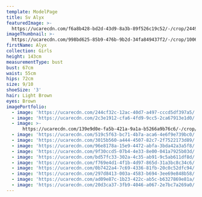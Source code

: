 ```yaml
---
template: ModelPage
title: Sv Alyx
featuredImage: >-
  https://ucarecdn.com/f6a8b428-bd2d-43d9-8a3b-89f526c19c52/-/crop/2449x1427/0,70/-/preview/
imageThumbnail: >-
  https://ucarecdn.com/998bd625-85b9-476b-9b2d-34fa849437f2/-/crop/1006x1370/19,0/-/preview/
firstName: Alyx
collection: Girls
height: 143cm
measurementType: bust
bust: 67cm
waist: 55cm
hips: 72cm
size: 9/10
shoeSize: '3'
hair: Light Brown
eyes: Brown
imagePortfolio:
  - image: 'https://ucarecdn.com/244cf32c-12ac-40d7-a497-cccd5df397a5/'
  - image: 'https://ucarecdn.com/2c3e1912-cfa6-4fd9-9cc5-2ca67913e1d0/'
  - image: >-
      https://ucarecdn.com/139e9d0e-fa5b-421a-9a1a-b5266a9b76c6/-/crop/1170x1276/0,334/-/preview/
  - image: 'https://ucarecdn.com/519c5f63-bc71-4b7a-aca6-4e6f9e739bc0/'
  - image: 'https://ucarecdn.com/3015b560-a444-4507-82c7-2f7522173d89/'
  - image: 'https://ucarecdn.com/96e8178a-15e9-4472-abfa-3bda42a3a5f8/'
  - image: 'https://ucarecdn.com/9f30ccd5-07b4-4e33-8e00-041a7925b03d/'
  - image: 'https://ucarecdn.com/bd57fc33-302a-4c35-ab91-9c5ab611df8d/'
  - image: 'https://ucarecdn.com/f769e4d1-4f1b-4d97-865d-31a3bc8c34c6/'
  - image: 'https://ucarecdn.com/0b7422a4-7c69-4336-81fb-20c0c52dfc94/'
  - image: 'https://ucarecdn.com/297d8413-003a-4583-b694-3ee69e848b58/'
  - image: 'https://ucarecdn.com/ad09e87c-1b23-422c-ab5c-b6327869e81a/'
  - image: 'https://ucarecdn.com/20d3ca37-3fb9-4046-a067-2e7bc7a269a0/'
---
```


